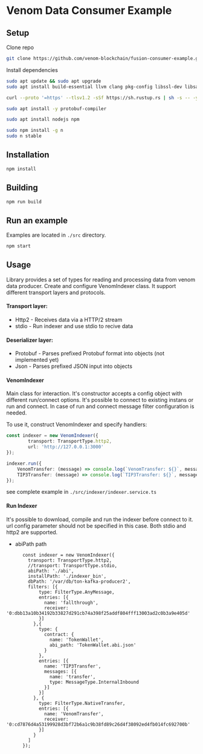 # Venom Data Consumer Example

## Setup

Clone repo

```bash
git clone https://github.com/venom-blockchain/fusion-consumer-example.git
```

Install dependencies

```bash
sudo apt update && sudo apt upgrade
sudo apt install build-essential llvm clang pkg-config libssl-dev libsasl2-dev

curl --proto '=https' --tlsv1.2 -sSf https://sh.rustup.rs | sh -s -- -y

sudo apt install -y protobuf-compiler

sudo apt install nodejs npm

sudo npm install -g n
sudo n stable
```

## Installation

```bash
npm install
```

## Building
```bash
npm run build
```

## Run an example
Examples are located in `./src` directory.
```bash
npm start
```

## Usage
Library provides a set of types for reading and processing data from venom data producer. Create and configure VenomIndexer class. It support different transport layers and protocols.
#### Transport layer:
- Http2 - Receives data via a HTTP/2 stream
- stdio - Run indexer and use stdio to recive data
#### Deserializer layer:
- Protobuf - Parses prefixed Protobuf format into objects (not implemented yet)
- Json - Parses prefixed JSON input into objects
#### VenomIndexer
Main class for interaction. It's constructor accepts a config object with different run/connect options. It's possible to connect to existing instans or run and connect. In case of run and connect message filter configuration is needed.

To use it, construct VenomIndexer and specify handlers:
```typescript
const indexer = new VenomIndexer({
        transport: TransportType.http2,
        url: 'http://127.0.0.1:3000'
});

indexer.run({
    VenomTransfer: (message) => console.log(`VenomTransfer: ${}`, message),
    TIP3Transfer: (message) => console.log(`TIP3Transfer: ${}`, message),
});

```

see complete example in `./src/indexer/indexer.service.ts`

#### Run Indexer

It's possible to download, compile and run the indexer before connect to it. url config parameter should not be specified in this case. Both stdio and http2 are supported.

- abiPath path

```
      const indexer = new VenomIndexer({
        transport: TransportType.http2,
        //transport: TransportType.stdio,
        abiPath: './abi',
        installPath: './indexer_bin',
        dbPath: '/var/db/ton-kafka-producer2',
        filters: [{
            type: FilterType.AnyMessage,
            entries: [{
              name: 'fallthrough',
              receiver: '0:dbb13a10b34192b33827d291cb74a398f25addf804fff13003ad2c0b3a9e405d'
            }]
          },{
            type: {
              contract: {
                name: 'TokenWallet',
                abi_path: 'TokenWallet.abi.json'
              }
            },
            entries: [{
              name: 'TIP3Transfer',
              messages: [{
                name: 'transfer',
                type: MessageType.InternalInbound
              }]
            }]
          }, {
            type: FilterType.NativeTransfer,
            entries: [{
              name: 'VenomTransfer',
              receiver: '0:cd7876d4a53199928d3bf72b6a1c9b38fd89c26d4f38092ed4fb014fc692700b'
            }]
          }
        ]
      });
```

